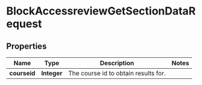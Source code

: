

# BlockAccessreviewGetSectionDataRequest


## Properties

| Name | Type | Description | Notes |
|------------ | ------------- | ------------- | -------------|
|**courseid** | **Integer** | The course id to obtain results for. |  |



